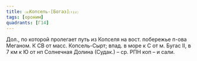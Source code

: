 ```yaml
---
title: ⒜Копсель-[Богаз]⒯⒵
tags: [ороним]
quadrants: [Г14]
---
```


Дол., по которой пролегает путь из Копселя на вост. побережье п-ова Меганом. К
СВ от масс. Копсель-Сырт; впад. в море к С от м. Бугас II, в 7 км к Ю от нп
Солнечная Долина (Судак.) – ср. РПН коп – и сали.
